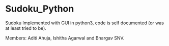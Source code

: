 # Sudoku_Python
Sudoku Implemented with GUI in python3, code is self documented (or was at least tried to be).

Members: Aditi Ahuja, Ishitha Agarwal and Bhargav SNV.
